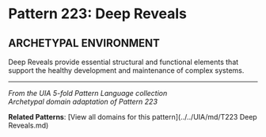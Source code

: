 # Pattern 223: Deep Reveals

## ARCHETYPAL ENVIRONMENT

Deep Reveals provide essential structural and functional elements that support the healthy development and maintenance of complex systems.

---

*From the UIA 5-fold Pattern Language collection*  
*Archetypal domain adaptation of Pattern 223*

**Related Patterns**: [View all domains for this pattern](../../UIA/md/T223 Deep Reveals.md)